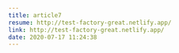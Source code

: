 ```yaml
---
title: article7
resume: http://test-factory-great.netlify.app/
link: http://test-factory-great.netlify.app/
date: 2020-07-17 11:24:38
---
```

